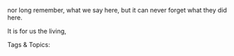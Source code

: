 nor long remember, 
what we say here, but 
it can never forget 
what they did here.
   It is for us the living, 

   Tags & Topics:
   